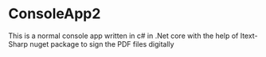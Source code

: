 # ConsoleApp2

This is a normal console app written in c# in .Net core with the help of Itext-Sharp nuget package to sign the PDF files digitally
